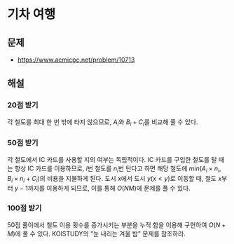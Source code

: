 # 기차 여행
## 문제
+ https://www.acmicpc.net/problem/10713
## 해설
### 20점 받기
각 철도를 최대 한 번 밖에 타지 않으므로, $A_i$와 $B_i+C_i$를 비교해 풀 수 있다.
### 50점 받기
각 철도에서 IC 카드를 사용할 지의 여부는 독립적이다. IC 카드를 구입한 철도를 탈 때는 항상 IC 카드를 이용하므로, $i$번 철도를 $n_i$번 탄다고 하면 해당 철도에 $min(A_i \times n_i, B_i \times n_i + C_i)$의 비용을 지불하게 된다. 도시 $x$에서 도시 $y(x<y)$로 이동할 때, 철도 $x$부터 $y-1$까지를 이용하게 되므로, 이를 통해 $O(NM)$에 문제를 풀 수 있다.
### 100점 받기
50점 풀이에서 철도 이용 횟수를 증가시키는 부분을 누적 합을 이용해 구현하여 $O(N+M)$에 풀 수 있다. KOISTUDY의 "눈 내리는 겨울 밤" 문제를 참조하라.
